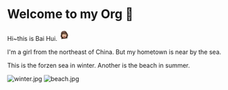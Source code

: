 # Welcome to my Org 👋

Hi~this is Bai Hui. <img src="assets/niwo1.png" alt="niwo1.png" width=5% />

I'm a girl from the northeast of China. But my hometown is near by the sea.

This is the forzen sea in winter. Another is the beach in summer.

<img scr="assets/winter.jpg" alt="winter.jpg" width=30% />

<img scr="assets/beach.jpg" alt="beach.jpg" width=30% /> 

